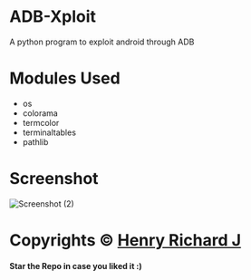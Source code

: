 # ADB-Xploit
A python program to exploit android through ADB

# Modules Used
* os
* colorama
* termcolor
* terminaltables
* pathlib

# Screenshot
![Screenshot (2)](https://user-images.githubusercontent.com/68910039/92269525-31bb8000-ee99-11ea-88ff-2762813d2a86.png)

# Copyrights © [Henry Richard J](https://github.com/henry-richard7)
#### Star the Repo in case you liked it :)

